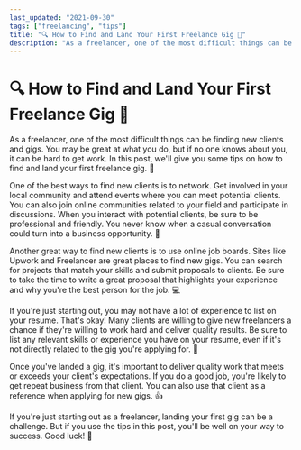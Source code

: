 ```yaml
---
last_updated: "2021-09-30"
tags: ["freelancing", "tips"]
title: "🔍 How to Find and Land Your First Freelance Gig 💼"
description: "As a freelancer, one of the most difficult things can be finding new clients and gigs. You may be great at what you do, but if no one knows about you, it can be hard to get work. In this post, we'll give you some tips on how to find and land your first freelance gig. 💪"
---
```


# 🔍 How to Find and Land Your First Freelance Gig 💼

As a freelancer, one of the most difficult things can be finding new clients and gigs. You may be great at what you do, but if no one knows about you, it can be hard to get work. In this post, we'll give you some tips on how to find and land your first freelance gig. 💪

One of the best ways to find new clients is to network. Get involved in your local community and attend events where you can meet potential clients. You can also join online communities related to your field and participate in discussions. When you interact with potential clients, be sure to be professional and friendly. You never know when a casual conversation could turn into a business opportunity. 🤝

Another great way to find new clients is to use online job boards. Sites like Upwork and Freelancer are great places to find new gigs. You can search for projects that match your skills and submit proposals to clients. Be sure to take the time to write a great proposal that highlights your experience and why you're the best person for the job. 💻

If you're just starting out, you may not have a lot of experience to list on your resume. That's okay! Many clients are willing to give new freelancers a chance if they're willing to work hard and deliver quality results. Be sure to list any relevant skills or experience you have on your resume, even if it's not directly related to the gig you're applying for. 📄

Once you've landed a gig, it's important to deliver quality work that meets or exceeds your client's expectations. If you do a good job, you're likely to get repeat business from that client. You can also use that client as a reference when applying for new gigs. 👍

If you're just starting out as a freelancer, landing your first gig can be a challenge. But if you use the tips in this post, you'll be well on your way to success. Good luck! 🚀
